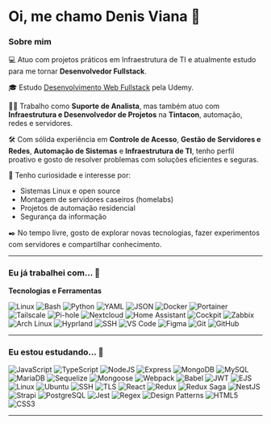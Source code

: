 # Oi, me chamo Denis Viana 👋

### Sobre mim

💻 Atuo com projetos práticos em Infraestrutura de TI e atualmente estudo para me tornar **Desenvolvedor Fullstack**.

🎓 Estudo [Desenvolvimento Web Fullstack](https://www.udemy.com/course/curso-de-javascript-moderno-do-basico-ao-avancado/?couponCode=KEEPLEARNINGBR) pela Udemy.

👨‍💼 Trabalho como **Suporte de Analista**, mas também atuo com **Infraestrutura e Desenvolvedor de Projetos** na **Tintacon**, automação, redes e servidores.

🛠️ Com sólida experiência em **Controle de Acesso**, **Gestão de Servidores e Redes**, **Automação de Sistemas** e **Infraestrutura de TI**, tenho perfil proativo e gosto de resolver problemas com soluções eficientes e seguras.

🔎 Tenho curiosidade e interesse por:
- Sistemas Linux e open source
- Montagem de servidores caseiros (homelabs)
- Projetos de automação residencial
- Segurança da informação

✒️ No tempo livre, gosto de explorar novas tecnologias, fazer experimentos com servidores e compartilhar conhecimento.
<!--
📚 Atualmente lendo: *[adicione aqui o livro que está lendo]*
-->
---

### Eu já trabalhei com... 🔧

**Tecnologias e Ferramentas**

![Linux](https://img.shields.io/badge/Linux-FCC624?style=for-the-badge&logo=linux&logoColor=black)
![Bash](https://img.shields.io/badge/bash-%23121011.svg?style=for-the-badge&logo=gnu-bash&logoColor=white)
![Python](https://img.shields.io/badge/python-%233776AB.svg?style=for-the-badge&logo=python&logoColor=white)
![YAML](https://img.shields.io/badge/yaml-%23CB171E.svg?style=for-the-badge&logo=yaml&logoColor=white)
![JSON](https://img.shields.io/badge/json-5E5C5C?style=for-the-badge&logo=json&logoColor=white)
![Docker](https://img.shields.io/badge/docker-%230db7ed.svg?style=for-the-badge&logo=docker&logoColor=white)
![Portainer](https://img.shields.io/badge/portainer-13BEF9?style=for-the-badge&logo=portainer&logoColor=white)
![Tailscale](https://img.shields.io/badge/tailscale-%23006AFF.svg?style=for-the-badge&logo=tailscale&logoColor=white)
![Pi-hole](https://img.shields.io/badge/Pi--hole-%2396060C.svg?style=for-the-badge&logo=pi-hole&logoColor=white)
![Nextcloud](https://img.shields.io/badge/nextcloud-%230075E2.svg?style=for-the-badge&logo=nextcloud&logoColor=white)
![Home Assistant](https://img.shields.io/badge/home%20assistant-41BDF5?style=for-the-badge&logo=home-assistant&logoColor=white)
![Cockpit](https://img.shields.io/badge/Cockpit-001F3F?style=for-the-badge&logo=data:image/svg+xml;base64,PHN2ZyB3aWR0aD0iMzAiIGhlaWdodD0iMzAiIHZpZXdCb3g9IjAgMCAzMCAzMCI+PHJlY3Qgd2lkdGg9IjMwIiBoZWlnaHQ9IjMwIiBmaWxsPSIjMDAxRjNGIi8+PHRleHQgeD0iNyIgeT0iMjAiIGZpbGw9IndoaXRlIiBmb250LXNpemU9IjEwIj5Db2NrPC90ZXh0Pjwvc3ZnPg==)
![Zabbix](https://img.shields.io/badge/Zabbix-E30000?style=for-the-badge&logo=zabbix&logoColor=white)
![Arch Linux](https://img.shields.io/badge/arch%20linux-1793D1?style=for-the-badge&logo=arch-linux&logoColor=white)
![Hyprland](https://img.shields.io/badge/hyprland-%23FFAE00.svg?style=for-the-badge&logo=linux&logoColor=black)
![SSH](https://img.shields.io/badge/SSH-2C2C2C?style=for-the-badge&logo=openssh&logoColor=white)
![VS Code](https://img.shields.io/badge/VS%20Code-0078d7.svg?style=for-the-badge&logo=visual-studio-code&logoColor=white)
![Figma](https://img.shields.io/badge/figma-%23F24E1E.svg?style=for-the-badge&logo=figma&logoColor=white)
![Git](https://img.shields.io/badge/git-%23F05033.svg?style=for-the-badge&logo=git&logoColor=white)
![GitHub](https://img.shields.io/badge/github-%23121011.svg?style=for-the-badge&logo=github&logoColor=white)

---

### Eu estou estudando... 🧩

![JavaScript](https://img.shields.io/badge/javascript-%23323330.svg?style=for-the-badge&logo=javascript&logoColor=%23F7DF1E)
![TypeScript](https://img.shields.io/badge/typescript-%23007ACC.svg?style=for-the-badge&logo=typescript&logoColor=white)
![NodeJS](https://img.shields.io/badge/node.js-6DA55F?style=for-the-badge&logo=node.js&logoColor=white)
![Express](https://img.shields.io/badge/express-%23404d59.svg?style=for-the-badge&logo=express&logoColor=white)
![MongoDB](https://img.shields.io/badge/mongodb-%2347A248.svg?style=for-the-badge&logo=mongodb&logoColor=white)
![MySQL](https://img.shields.io/badge/mysql-%2300f.svg?style=for-the-badge&logo=mysql&logoColor=white)
![MariaDB](https://img.shields.io/badge/mariadb-003545?style=for-the-badge&logo=mariadb&logoColor=white)
![Sequelize](https://img.shields.io/badge/sequelize-52B0E7?style=for-the-badge&logo=sequelize&logoColor=white)
![Mongoose](https://img.shields.io/badge/mongoose-880000?style=for-the-badge&logo=mongoose&logoColor=white)
![Webpack](https://img.shields.io/badge/webpack-%238DD6F9.svg?style=for-the-badge&logo=webpack&logoColor=black)
![Babel](https://img.shields.io/badge/babel-%23F9DC3E.svg?style=for-the-badge&logo=babel&logoColor=black)
![JWT](https://img.shields.io/badge/jwt-000000?style=for-the-badge&logo=JSON%20web%20tokens&logoColor=white)
![EJS](https://img.shields.io/badge/ejs-%23000000.svg?style=for-the-badge&logo=ejs&logoColor=white)
![Linux](https://img.shields.io/badge/linux-FCC624?style=for-the-badge&logo=linux&logoColor=black)
![Ubuntu](https://img.shields.io/badge/ubuntu-E95420?style=for-the-badge&logo=ubuntu&logoColor=white)
![SSH](https://img.shields.io/badge/ssh-2C2C2C?style=for-the-badge&logo=openssh&logoColor=white)
![TLS](https://img.shields.io/badge/tls-003366?style=for-the-badge&logo=letsencrypt&logoColor=white)
![React](https://img.shields.io/badge/react-%2320232a.svg?style=for-the-badge&logo=react&logoColor=%2361DAFB)
![Redux](https://img.shields.io/badge/redux-%23593d88.svg?style=for-the-badge&logo=redux&logoColor=white)
![Redux Saga](https://img.shields.io/badge/redux%20saga-999999?style=for-the-badge&logo=redux-saga&logoColor=white)
![NestJS](https://img.shields.io/badge/nestjs-E0234E?style=for-the-badge&logo=nestjs&logoColor=white)
![Strapi](https://img.shields.io/badge/strapi-2F2E8B?style=for-the-badge&logo=strapi&logoColor=white)
![PostgreSQL](https://img.shields.io/badge/postgresql-%23316192.svg?style=for-the-badge&logo=postgresql&logoColor=white)
![Jest](https://img.shields.io/badge/jest-C21325?style=for-the-badge&logo=jest&logoColor=white)
![Regex](https://img.shields.io/badge/regex-%23FF6F61.svg?style=for-the-badge&logo=regex&logoColor=white)
![Design Patterns](https://img.shields.io/badge/design%20patterns-4B0082?style=for-the-badge&logo=patternfly&logoColor=white)
![HTML5](https://img.shields.io/badge/html5-%23E34F26.svg?style=for-the-badge&logo=html5&logoColor=white)
![CSS3](https://img.shields.io/badge/css3-%231572B6.svg?style=for-the-badge&logo=css3&logoColor=white)

---
<!--
### Cursos realizados 🤓

![DDS Cubos Academy](https://img.shields.io/badge/-DDS%20Cubos%20Academy-19272E?style=for-the-badge)

---
<!--
### GitHub Stats ⚡

<div>
<a href="https://github.com/Deolivianaa">
<img height="180em" src=""/>
<img height="180em" src=""/>
</div>
-->
